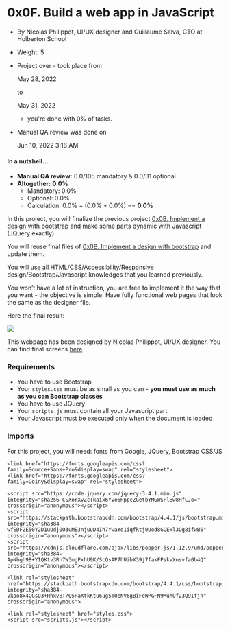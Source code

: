 # 0x0F. Build a web app in JavaScript

-   By Nicolas Philippot, UI/UX designer and Guillaume Salva, CTO at Holberton School
-   Weight: 5
-   Project over - took place from
    
    May 28, 2022
    
    to
    
    May 31, 2022
    
    - you're done with  0% of tasks.
-   Manual QA review was done on
    
    Jun 10, 2022 3:16 AM
    

#### In a nutshell…

-   **Manual QA review:**  0.0/105 mandatory & 0.0/31 optional
-   **Altogether:**  **0.0%**
    -   Mandatory: 0.0%
    -   Optional: 0.0%
    -   Calculation: 0.0% + (0.0% * 0.0%) == **0.0%**

In this project, you will finalize the previous project  [0x0B. Implement a design with bootstrap](https://intranet.hbtn.io/rltoken/oiPG7fxT8IPuYTMm8gbVBw "0x0B. Implement a design with bootstrap")  and make some parts dynamic with Javascript (JQuery exactly).

You will reuse final files of  [0x0B. Implement a design with bootstrap](https://intranet.hbtn.io/rltoken/oiPG7fxT8IPuYTMm8gbVBw "0x0B. Implement a design with bootstrap")  and update them.

You will use all HTML/CSS/Accessibility/Responsive design/Bootstrap/Javascript knowledges that you learned previously.

You won’t have a lot of instruction, you are free to implement it the way that you want - the objective is simple: Have fully functional web pages that look the same as the designer file.

Here the final result:

![](https://holbertonintranet.s3.amazonaws.com/uploads/medias/2020/3/3c71cc99d2fc1c12a3d3.jpg?X-Amz-Algorithm=AWS4-HMAC-SHA256&X-Amz-Credential=AKIARDDGGGOU5BHMTQX4%2F20220610%2Fus-east-1%2Fs3%2Faws4_request&X-Amz-Date=20220610T214320Z&X-Amz-Expires=86400&X-Amz-SignedHeaders=host&X-Amz-Signature=d2b1565de39e7e517c7e331cdcf861ca69b9113385743f0e86337481d6a896f4)

This webpage has been designed by Nicolas Philippot, UI/UX designer. You can find final screens  [here](https://intranet-projects-files.s3.amazonaws.com/holbertonschool-webstack/623/Archive.zip "here")

### Requirements

-   You have to use Bootstrap
-   Your  `styles.css`  must be as small as you can -  **you must use as much as you can Bootstrap classes**
-   You have to use JQuery
-   Your  `scripts.js`  must contain all your Javascript part
-   Your Javascript must be executed only when the document is loaded

### Imports

For this project, you will need: fonts from Google, JQuery, Bootstrap CSS/JS

```
<link href="https://fonts.googleapis.com/css?family=Source+Sans+Pro&display=swap" rel="stylesheet">
<link href="https://fonts.googleapis.com/css?family=Coiny&display=swap" rel="stylesheet">

<script src="https://code.jquery.com/jquery-3.4.1.min.js" integrity="sha256-CSXorXvZcTkaix6Yvo6HppcZGetbYMGWSFlBw8HfCJo=" crossorigin="anonymous"></script>
<script src="https://stackpath.bootstrapcdn.com/bootstrap/4.4.1/js/bootstrap.min.js" integrity="sha384-wfSDF2E50Y2D1uUdj0O3uMBJnjuUD4Ih7YwaYd1iqfktj0Uod8GCExl3Og8ifwB6" crossorigin="anonymous"></script>
<script src="https://cdnjs.cloudflare.com/ajax/libs/popper.js/1.12.9/umd/popper.min.js" integrity="sha384-ApNbgh9B+Y1QKtv3Rn7W3mgPxhU9K/ScQsAP7hUibX39j7fakFPskvXusvfa0b4Q" crossorigin="anonymous"></script>

<link rel="stylesheet" href="https://stackpath.bootstrapcdn.com/bootstrap/4.4.1/css/bootstrap.min.css" integrity="sha384-Vkoo8x4CGsO3+Hhxv8T/Q5PaXtkKtu6ug5TOeNV6gBiFeWPGFN9MuhOf23Q9Ifjh" crossorigin="anonymous">

<link rel="stylesheet" href="styles.css">
<script src="scripts.js"></script>
```